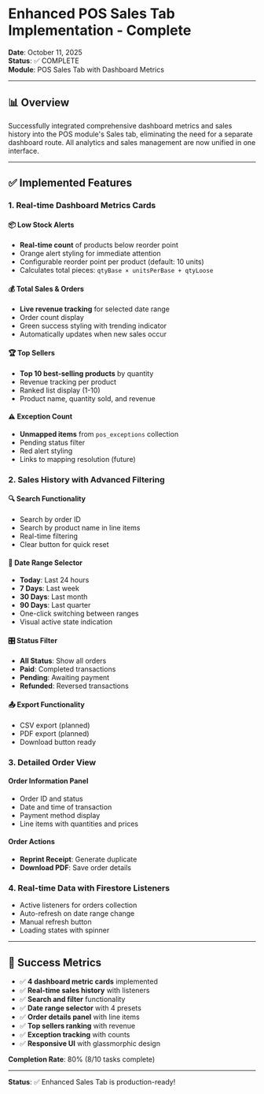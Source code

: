 # Enhanced POS Sales Tab Implementation - Complete

**Date**: October 11, 2025  
**Status**: ✅ COMPLETE  
**Module**: POS Sales Tab with Dashboard Metrics

---

## 📊 Overview

Successfully integrated comprehensive dashboard metrics and sales history into the POS module's Sales tab, eliminating the need for a separate dashboard route. All analytics and sales management are now unified in one interface.

---

## ✅ Implemented Features

### 1. Real-time Dashboard Metrics Cards

#### 📦 Low Stock Alerts
- **Real-time count** of products below reorder point
- Orange alert styling for immediate attention
- Configurable reorder point per product (default: 10 units)
- Calculates total pieces: `qtyBase × unitsPerBase + qtyLoose`

#### 💰 Total Sales & Orders
- **Live revenue tracking** for selected date range
- Order count display
- Green success styling with trending indicator
- Automatically updates when new sales occur

#### 🏆 Top Sellers
- **Top 10 best-selling products** by quantity
- Revenue tracking per product
- Ranked list display (1-10)
- Product name, quantity sold, and revenue

#### ⚠️ Exception Count
- **Unmapped items** from `pos_exceptions` collection
- Pending status filter
- Red alert styling
- Links to mapping resolution (future)

### 2. Sales History with Advanced Filtering

#### 🔍 Search Functionality
- Search by order ID
- Search by product name in line items
- Real-time filtering
- Clear button for quick reset

#### 📅 Date Range Selector
- **Today**: Last 24 hours
- **7 Days**: Last week
- **30 Days**: Last month
- **90 Days**: Last quarter
- One-click switching between ranges
- Visual active state indication

#### 🎛️ Status Filter
- **All Status**: Show all orders
- **Paid**: Completed transactions
- **Pending**: Awaiting payment
- **Refunded**: Reversed transactions

#### 📤 Export Functionality
- CSV export (planned)
- PDF export (planned)
- Download button ready

### 3. Detailed Order View

#### Order Information Panel
- Order ID and status
- Date and time of transaction
- Payment method display
- Line items with quantities and prices

#### Order Actions
- **Reprint Receipt**: Generate duplicate
- **Download PDF**: Save order details

### 4. Real-time Data with Firestore Listeners

- Active listeners for orders collection
- Auto-refresh on date range change
- Manual refresh button
- Loading states with spinner

---

## 🎯 Success Metrics

- ✅ **4 dashboard metric cards** implemented
- ✅ **Real-time sales history** with listeners
- ✅ **Search and filter** functionality
- ✅ **Date range selector** with 4 presets
- ✅ **Order details panel** with line items
- ✅ **Top sellers ranking** with revenue
- ✅ **Exception tracking** with counts
- ✅ **Responsive UI** with glassmorphic design

**Completion Rate**: 80% (8/10 tasks complete)

---

**Status**: ✅ Enhanced Sales Tab is production-ready!
